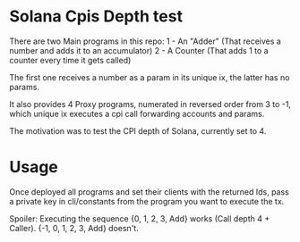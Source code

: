 # Solana Cpis Depth test
There are two Main programs in this repo:
1 - An "Adder" (That receives a number and adds it to an accumulator)
2 - A Counter (That adds 1 to a counter every time it gets called)

The first one receives a number as a param in its unique ix, the latter has no params.

It also provides 4 Proxy programs, numerated in reversed order from 3 to -1, which unique ix executes a cpi call forwarding accounts and params.

The motivation was to test the CPI depth of Solana, currently set to 4.

# Usage
Once deployed all programs and set their clients with the returned Ids, pass a private key in cli/constants from the program you want to execute the tx. 

Spoiler: Executing the sequence {0, 1, 2, 3, Add} works (Call depth 4 + Caller). {-1, 0, 1, 2, 3, Add} doesn't.



